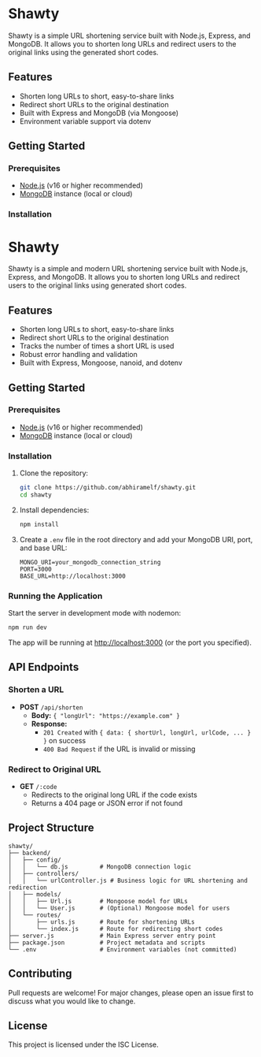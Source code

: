 # Shawty

<!--
README for Shawty: URL Shortener
This file explains the project, setup, and structure for new users and contributors.
-->

Shawty is a simple URL shortening service built with Node.js, Express, and MongoDB. It allows you to shorten long URLs and redirect users to the original links using the generated short codes.

## Features

- Shorten long URLs to short, easy-to-share links
- Redirect short URLs to the original destination
- Built with Express and MongoDB (via Mongoose)
- Environment variable support via dotenv

## Getting Started

<!-- Prerequisites for running the project -->
### Prerequisites

- [Node.js](https://nodejs.org/) (v16 or higher recommended)
- [MongoDB](https://www.mongodb.com/) instance (local or cloud)

<!-- Installation steps for developers -->
### Installation

# Shawty

Shawty is a simple and modern URL shortening service built with Node.js, Express, and MongoDB. It allows you to shorten long URLs and redirect users to the original links using generated short codes.

## Features

- Shorten long URLs to short, easy-to-share links
- Redirect short URLs to the original destination
- Tracks the number of times a short URL is used
- Robust error handling and validation
- Built with Express, Mongoose, nanoid, and dotenv

## Getting Started

### Prerequisites

- [Node.js](https://nodejs.org/) (v16 or higher recommended)
- [MongoDB](https://www.mongodb.com/) instance (local or cloud)

### Installation

1. Clone the repository:

   ```bash
   git clone https://github.com/abhiramelf/shawty.git
   cd shawty
   ```

2. Install dependencies:

   ```bash
   npm install
   ```

3. Create a `.env` file in the root directory and add your MongoDB URI, port, and base URL:

   ```env
   MONGO_URI=your_mongodb_connection_string
   PORT=3000
   BASE_URL=http://localhost:3000
   ```

### Running the Application

Start the server in development mode with nodemon:

```bash
npm run dev
```

The app will be running at [http://localhost:3000](http://localhost:3000) (or the port you specified).

## API Endpoints

### Shorten a URL

- **POST** `/api/shorten`
  - **Body:** `{ "longUrl": "https://example.com" }`
  - **Response:**
    - `201 Created` with `{ data: { shortUrl, longUrl, urlCode, ... } }` on success
    - `400 Bad Request` if the URL is invalid or missing

### Redirect to Original URL

- **GET** `/:code`
  - Redirects to the original long URL if the code exists
  - Returns a 404 page or JSON error if not found

## Project Structure

```text
shawty/
├── backend/
│   ├── config/
│   │   └── db.js         # MongoDB connection logic
│   ├── controllers/
│   │   └── urlController.js # Business logic for URL shortening and redirection
│   ├── models/
│   │   ├── Url.js        # Mongoose model for URLs
│   │   └── User.js       # (Optional) Mongoose model for users
│   └── routes/
│       ├── urls.js       # Route for shortening URLs
│       └── index.js      # Route for redirecting short codes
├── server.js             # Main Express server entry point
├── package.json          # Project metadata and scripts
└── .env                  # Environment variables (not committed)
```

## Contributing

Pull requests are welcome! For major changes, please open an issue first to discuss what you would like to change.

## License

This project is licensed under the ISC License.
